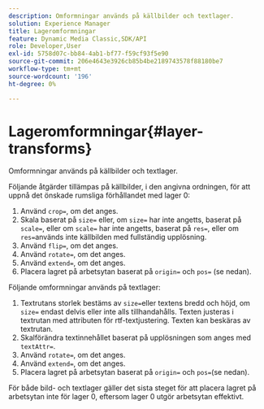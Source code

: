 ```yaml
---
description: Omformningar används på källbilder och textlager.
solution: Experience Manager
title: Lageromformningar
feature: Dynamic Media Classic,SDK/API
role: Developer,User
exl-id: 5758d07c-bb84-4ab1-bf77-f59cf93f5e90
source-git-commit: 206e4643e3926cb85b4be2189743578f88180be7
workflow-type: tm+mt
source-wordcount: '196'
ht-degree: 0%

---
```


# Lageromformningar{#layer-transforms}

Omformningar används på källbilder och textlager.

Följande åtgärder tillämpas på källbilder, i den angivna ordningen, för att uppnå det önskade rumsliga förhållandet med lager 0:

1. Använd `crop=`, om det anges.
1. Skala baserat på `size=` eller, om `size=` har inte angetts, baserat på `scale=`, eller om `scale=` har inte angetts, baserat på `res=`, eller om `res=`används inte källbilden med fullständig upplösning.
1. Använd `flip=`, om det anges.
1. Använd `rotate=`, om det anges.
1. Använd `extend=`, om det anges.
1. Placera lagret på arbetsytan baserat på `origin=` och `pos=` (se nedan).

Följande omformningar används på textlager:

1. Textrutans storlek bestäms av `size=`eller textens bredd och höjd, om `size=` endast delvis eller inte alls tillhandahålls. Texten justeras i textrutan med attributen för rtf-textjustering. Texten kan beskäras av textrutan.
1. Skalförändra textinnehållet baserat på upplösningen som anges med `textAttr=`.
1. Använd `rotate=`, om det anges.
1. Använd `extend=`, om det anges.
1. Placera lagret på arbetsytan baserat på `origin=` och `pos=`(se nedan).

För både bild- och textlager gäller det sista steget för att placera lagret på arbetsytan inte för lager 0, eftersom lager 0 utgör arbetsytan effektivt.
